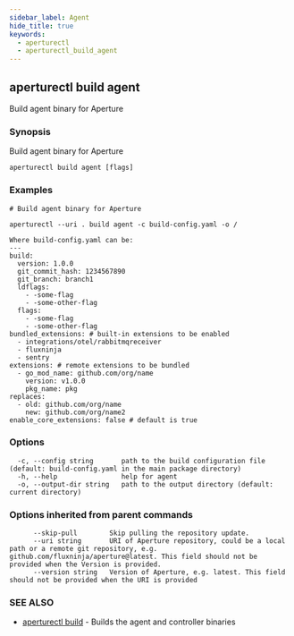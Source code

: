```yaml
---
sidebar_label: Agent
hide_title: true
keywords:
  - aperturectl
  - aperturectl_build_agent
---
```


<!-- markdownlint-disable -->

## aperturectl build agent

Build agent binary for Aperture

### Synopsis

Build agent binary for Aperture

```
aperturectl build agent [flags]
```

### Examples

```
# Build agent binary for Aperture

aperturectl --uri . build agent -c build-config.yaml -o /

Where build-config.yaml can be:
---
build:
  version: 1.0.0
  git_commit_hash: 1234567890
  git_branch: branch1
  ldflags:
    - -some-flag
    - -some-other-flag
  flags:
    - -some-flag
    - -some-other-flag
bundled_extensions: # built-in extensions to be enabled
  - integrations/otel/rabbitmqreceiver
  - fluxninja
  - sentry
extensions: # remote extensions to be bundled
  - go_mod_name: github.com/org/name
    version: v1.0.0
    pkg_name: pkg
replaces:
  - old: github.com/org/name
    new: github.com/org/name2
enable_core_extensions: false # default is true
```

### Options

```
  -c, --config string       path to the build configuration file (default: build-config.yaml in the main package directory)
  -h, --help                help for agent
  -o, --output-dir string   path to the output directory (default: current directory)
```

### Options inherited from parent commands

```
      --skip-pull        Skip pulling the repository update.
      --uri string       URI of Aperture repository, could be a local path or a remote git repository, e.g. github.com/fluxninja/aperture@latest. This field should not be provided when the Version is provided.
      --version string   Version of Aperture, e.g. latest. This field should not be provided when the URI is provided
```

### SEE ALSO

- [aperturectl build](/reference/aperturectl/build/build.md) - Builds the agent and controller binaries
